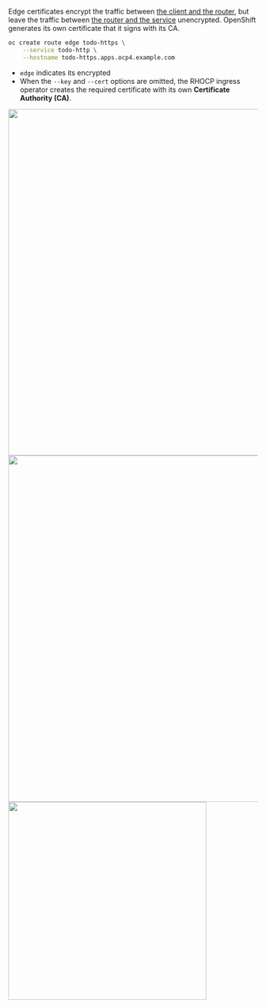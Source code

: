 Edge certificates encrypt the traffic between <ins>the client and the router</ins>, but leave the traffic between <ins>the router and the service</ins> unencrypted. OpenShift generates its own certificate that it signs with its CA.

```bash
oc create route edge todo-https \
    --service todo-http \
    --hostname todo-https.apps.ocp4.example.com
```

- `edge` indicates its encrypted
- When the `--key` and `--cert` options are omitted, the RHOCP ingress operator creates the required certificate with its own **Certificate Authority (CA)**.

<img src="../imgs/network-ingress-edge-padlock.png" width=700 />
<img src="../imgs/network-ingress-edge-more.png" width=700 />
<img src="../imgs/network-ingress-edge-page-info.png" width=400 />
